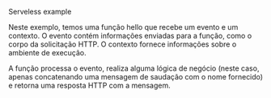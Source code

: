 Serveless example

Neste exemplo, temos uma função hello que recebe um evento e um contexto. O evento contém informações enviadas para a função, como o corpo da solicitação HTTP. O contexto fornece informações sobre o ambiente de execução.

A função processa o evento, realiza alguma lógica de negócio (neste caso, apenas concatenando uma mensagem de saudação com o nome fornecido) e retorna uma resposta HTTP com a mensagem.